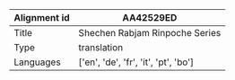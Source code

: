 |Alignment id | AA42529ED
| --- | --- 
|Title | Shechen Rabjam Rinpoche Series 
|Type | translation
|Languages | ['en', 'de', 'fr', 'it', 'pt', 'bo']